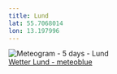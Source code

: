 ```yaml
---
title: Lund
lat: 55.7068014
lon: 13.197996
---
```

<img src="//my.meteoblue.com/visimage/meteogram_web?look=KILOMETER_PER_HOUR%2CCELSIUS%2CMILLIMETER&apikey=5838a18e295d&temperature=C&windspeed=kmh&precipitationamount=mm&winddirection=3char&city=Lund&iso2=se&lat=55.705799&lon=13.193200&asl=51&tz=Europe%2FStockholm&lang=de&sig=5ee36eb5b1372765ae94c390cb9d0a81" srcset="//my.meteoblue.com/visimage/meteogram_web_hd?look=KILOMETER_PER_HOUR%2CCELSIUS%2CMILLIMETER&apikey=5838a18e295d&temperature=C&windspeed=kmh&precipitationamount=mm&winddirection=3char&city=Lund&iso2=se&lat=55.705799&lon=13.193200&asl=51&tz=Europe%2FStockholm&lang=de&sig=ca9669498fcc1c1b6608bb9728a36b51 1.4x" alt="Meteogram - 5 days - Lund"><a href="https://www.meteoblue.com/de/wetter/woche/lund_schweden_2693678" target="_blank" style="display: block;">Wetter Lund - meteoblue</a>